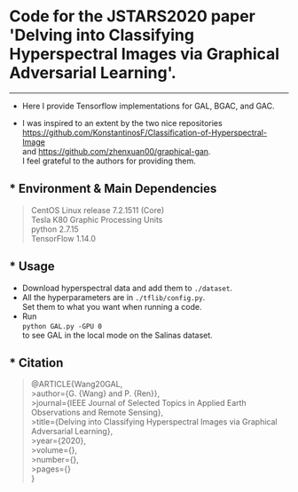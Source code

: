 # Code for the JSTARS2020 paper 'Delving into Classifying Hyperspectral Images via Graphical Adversarial Learning'.
---------------------------------------------
* Here I provide Tensorflow implementations for GAL, BGAC, and GAC.

* I was inspired to an extent by the two nice repositories <br> <https://github.com/KonstantinosF/Classification-of-Hyperspectral-Image> <br>
and <https://github.com/zhenxuan00/graphical-gan>. <br>
I feel grateful to the authors for providing them.

## * Environment & Main Dependencies
>CentOS Linux release 7.2.1511 (Core)<br>
>Tesla K80 Graphic Processing Units<br>
>python 2.7.15<br>
>TensorFlow 1.14.0

## * Usage
* Download hyperspectral data and add them to `./dataset`.<br>
* All the hyperparameters are in `./tflib/config.py`.<br>
Set them to what you want when running a code.<br>
* Run<br>
`python GAL.py -GPU 0` <br> 
to see GAL in the local mode on the Salinas dataset.

## * Citation

>@ARTICLE{Wang20GAL, <br> 
    >author={G. {Wang} and P. {Ren}}, <br> 
    >journal={IEEE Journal of Selected Topics in Applied Earth Observations and Remote Sensing}, <br> 
    >title={Delving into Classifying Hyperspectral Images via Graphical Adversarial Learning}, <br> 
    >year={2020}, <br> 
    >volume={}, <br> 
    >number={}, <br> 
    >pages={} <br> 
  >}


